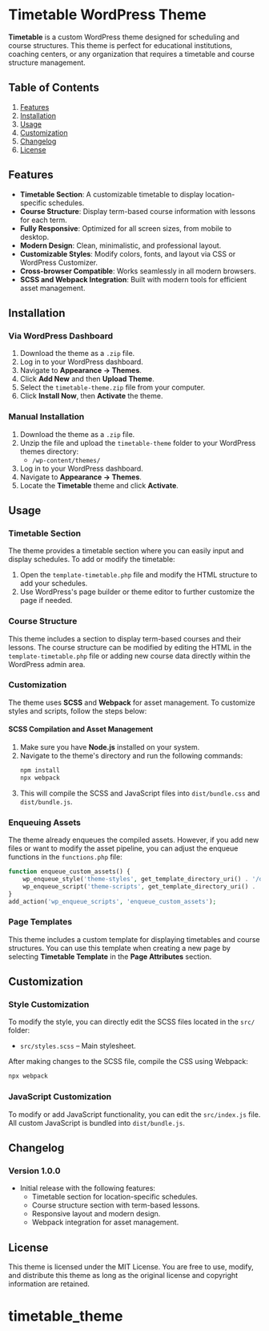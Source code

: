 
# Timetable WordPress Theme

**Timetable** is a custom WordPress theme designed for scheduling and course structures. This theme is perfect for educational institutions, coaching centers, or any organization that requires a timetable and course structure management.

## Table of Contents
1. [Features](#features)
2. [Installation](#installation)
3. [Usage](#usage)
4. [Customization](#customization)
5. [Changelog](#changelog)
6. [License](#license)

## Features

- **Timetable Section**: A customizable timetable to display location-specific schedules.
- **Course Structure**: Display term-based course information with lessons for each term.
- **Fully Responsive**: Optimized for all screen sizes, from mobile to desktop.
- **Modern Design**: Clean, minimalistic, and professional layout.
- **Customizable Styles**: Modify colors, fonts, and layout via CSS or WordPress Customizer.
- **Cross-browser Compatible**: Works seamlessly in all modern browsers.
- **SCSS and Webpack Integration**: Built with modern tools for efficient asset management.

## Installation

### Via WordPress Dashboard

1. Download the theme as a `.zip` file.
2. Log in to your WordPress dashboard.
3. Navigate to **Appearance → Themes**.
4. Click **Add New** and then **Upload Theme**.
5. Select the `timetable-theme.zip` file from your computer.
6. Click **Install Now**, then **Activate** the theme.

### Manual Installation

1. Download the theme as a `.zip` file.
2. Unzip the file and upload the `timetable-theme` folder to your WordPress themes directory:
   - `/wp-content/themes/`
3. Log in to your WordPress dashboard.
4. Navigate to **Appearance → Themes**.
5. Locate the **Timetable** theme and click **Activate**.

## Usage

### Timetable Section
The theme provides a timetable section where you can easily input and display schedules. To add or modify the timetable:
1. Open the `template-timetable.php` file and modify the HTML structure to add your schedules.
2. Use WordPress's page builder or theme editor to further customize the page if needed.

### Course Structure
This theme includes a section to display term-based courses and their lessons. The course structure can be modified by editing the HTML in the `template-timetable.php` file or adding new course data directly within the WordPress admin area.

### Customization
The theme uses **SCSS** and **Webpack** for asset management. To customize styles and scripts, follow the steps below:

#### SCSS Compilation and Asset Management
1. Make sure you have **Node.js** installed on your system.
2. Navigate to the theme's directory and run the following commands:
   ```bash
   npm install
   npx webpack
   ```
3. This will compile the SCSS and JavaScript files into `dist/bundle.css` and `dist/bundle.js`.

### Enqueuing Assets
The theme already enqueues the compiled assets. However, if you add new files or want to modify the asset pipeline, you can adjust the enqueue functions in the `functions.php` file:
```php
function enqueue_custom_assets() {
    wp_enqueue_style('theme-styles', get_template_directory_uri() . '/dist/bundle.css');
    wp_enqueue_script('theme-scripts', get_template_directory_uri() . '/dist/bundle.js', array(), null, true);
}
add_action('wp_enqueue_scripts', 'enqueue_custom_assets');
```

### Page Templates
This theme includes a custom template for displaying timetables and course structures. You can use this template when creating a new page by selecting **Timetable Template** in the **Page Attributes** section.

## Customization

### Style Customization
To modify the style, you can directly edit the SCSS files located in the `src/` folder:
- `src/styles.scss` – Main stylesheet.

After making changes to the SCSS file, compile the CSS using Webpack:
```bash
npx webpack
```

### JavaScript Customization
To modify or add JavaScript functionality, you can edit the `src/index.js` file. All custom JavaScript is bundled into `dist/bundle.js`.

## Changelog

### Version 1.0.0
- Initial release with the following features:
  - Timetable section for location-specific schedules.
  - Course structure section with term-based lessons.
  - Responsive layout and modern design.
  - Webpack integration for asset management.

## License

This theme is licensed under the MIT License. You are free to use, modify, and distribute this theme as long as the original license and copyright information are retained.
# timetable_theme
